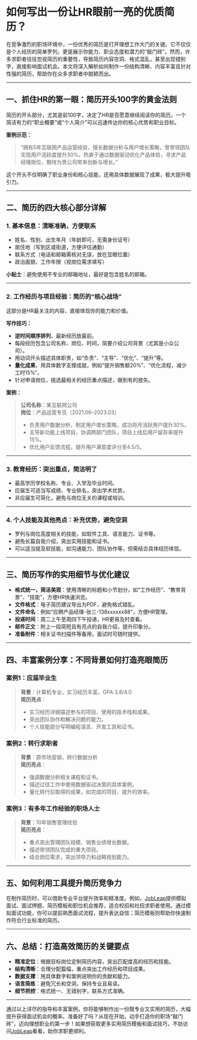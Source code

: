 # 如何写出一份让HR眼前一亮的优质简历？

在竞争激烈的职场环境中，一份优秀的简历是打开理想工作大门的关键。它不仅仅是个人经历的简单罗列，更是展示你能力、职业态度和潜力的“敲门砖”。然而，许多求职者往往忽视简历的重要性，导致简历内容空洞、格式混乱，甚至出现错别字，直接影响面试机会。本文将深入解析如何制作一份结构清晰、内容丰富且针对性强的简历，帮助你在众多求职者中脱颖而出。

---

## 一、抓住HR的第一眼：简历开头100字的黄金法则

简历的开头部分，尤其是前100字，决定了HR是否愿意继续阅读你的简历。一个简洁有力的“职业概要”或“个人简介”可以迅速传达你的核心优势和职业目标。

**案例示范：**

> “拥有5年互联网产品运营经验，擅长数据分析与用户增长策略，曾带领团队实现用户活跃度提升30%。热衷于通过数据驱动优化产品体验，寻求产品经理岗位，期待为贵公司带来创新与增长。”

这个开头不仅明确了职业身份和核心技能，还用具体数据展现了成果，极大提升吸引力。

---

## 二、简历的四大核心部分详解

### 1. 基本信息：清晰准确，方便联系

- 姓名、性别、出生年月（年龄即可，无需身份证号）
- 居住地（写到区或街道，方便评估通勤）
- 联系方式（电话和邮箱需核对无误，放在显眼位置）
- 政治面貌、工作年限（视岗位需求填写）

**小贴士**：避免使用不专业的邮箱地址，最好是包含姓名的邮箱。

---

### 2. 工作经历与项目经验：简历的“核心战场”

这部分是HR最关注的内容，直接体现你的能力和价值。

**写作技巧：**

- **逆时间顺序排列**，最新经历放最前。
- 每段经历包含公司名称、岗位、时间，简要介绍公司背景（尤其是小众公司）。
- 用动词开头描述具体职责，如“负责”、“主导”、“优化”、“提升”等。
- **量化成果**，用具体数字支撑成就，例如“提升销售额20%”、“优化流程，减少工时15%”。
- 针对申请岗位，挑选最相关的经历重点描述，做到有的放矢。

**案例：**

> **公司名称**：某互联网公司  
> **岗位**：产品运营专员（2021.06–2023.03）  
> - 负责用户数据分析，制定用户增长策略，成功将月活跃用户提升30%。  
> - 主导新功能上线项目，协调跨部门团队，项目上线后用户留存率提升15%。  
> - 优化用户反馈流程，提升用户满意度评分至4.5/5。

---

### 3. 教育经历：突出重点，简洁明了

- 最高学历学校名称、专业、入学及毕业时间。
- 应届生可适当写成绩、专业排名，突出学术优势。
- 非应届生可简化，避免与岗位无关的课程或培训。

---

### 4. 个人技能及其他亮点：补充优势，避免空洞

- 罗列与岗位高度相关的技能，如软件工具、语言能力、证书等。
- 避免长篇自我介绍，突出实用技能和证书。
- 可以适当提及软技能，如沟通能力、团队协作等，但需结合具体经历体现。

---

## 三、简历写作的实用细节与优化建议

- **格式统一，简洁美观**：使用清晰的标题和小节划分，如“工作经历”、“教育背景”、“技能”，方便HR快速浏览。
- **文件格式**：电子简历建议导出为PDF，避免格式错乱。
- **文件命名**：例如“应聘产品经理-张三-138xxxxxx88”，方便HR管理。
- **投递时间**：周二上午至周四下午投递，HR更易及时查看。
- **邮件正文**：附上一段简短且有亮点的自我介绍，提升印象分。
- **准备附件**：相关证书扫描件等备用，面试时可随时提供。

---

## 四、丰富案例分享：不同背景如何打造亮眼简历

### 案例1：应届毕业生

> **背景**：计算机专业，实习经历丰富，GPA 3.8/4.0  
> **简历亮点**：  
> - 实习经历详细描述参与的项目、使用的技术栈和成果。  
> - 突出团队协作和解决问题的能力。  
> - 个人技能部分写明编程语言、开发工具和证书。

### 案例2：转行求职者

> **背景**：原市场营销，转行数据分析  
> **简历亮点**：  
> - 强调数据分析相关课程和证书。  
> - 描述过往工作中使用数据驱动决策的具体案例。  
> - 量化转行后取得的成果，如完成的项目、提升的效率。

### 案例3：有多年工作经验的职场人士

> **背景**：10年销售管理经验  
> **简历亮点**：  
> - 重点突出管理团队规模、销售业绩增长数据。  
> - 描述带领团队完成的重大项目。  
> - 结合岗位需求，突出领导力和战略规划能力。

---

## 五、如何利用工具提升简历竞争力

在制作简历时，可以借助专业平台提升效率和精准度。例如，[JobLeap](https://www.jobleap.cn)提供模拟面试、面试押题、简历模板和职位机会推荐，适合校招和社招求职者使用。通过模拟面试功能，你可以提前熟悉面试流程，提升表达自信；简历模板则帮助你快速制作符合行业标准的简历。

---

## 六、总结：打造高效简历的关键要点

- **精准定位**：根据目标岗位定制简历内容，突出匹配度高的经历和技能。
- **结构清晰**：合理分配篇幅，重点突出工作经历和项目成果。
- **数据支撑**：用具体数字和案例说明你的贡献和能力。
- **语言简练**：避免冗长和空洞，保持专业且易读。
- **细节把控**：格式统一、无错别字，联系方式准确。

---

通过以上详尽的指导和丰富案例，你将能够制作出一份既专业又实用的简历，大幅提升获得面试机会的概率。准备好了吗？从现在开始，动手打造你的职场“敲门砖”，迈向理想职业的第一步！如果想获取更多实用简历模板和面试技巧，不妨访问[JobLeap](https://www.jobleap.cn)看看，助你求职更顺利。